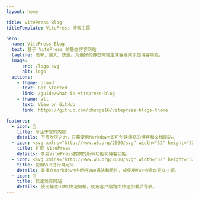 ```yaml
---
layout: home

title: VitePress Blog
titleTemplate: VitePress 博客主题

hero:
  name: VitePress Blog
  text: 基于 VitePress 的静态博客网站
  tagline: 简单、强大、快速。为最好的静态网站生成器框架添加博客功能。
  image:
      src: /logo.svg
      alt: logo
  actions:
    - theme: brand
      text: Get Started
      link: /guide/what-is-vitepress-blog
    - theme: alt
      text: View on GitHub
      link: https://github.com/chunge16/vitepress-blogs-theme

features:
  - icon: 📝
    title: 专注于您的内容
    details: 不费吹灰之力，只需使用Markdown即可创建漂亮的博客和文档网站。
  - icon: <svg xmlns="http://www.w3.org/2000/svg" width="32" height="32"><g fill="none"><path fill="url(#a)" d="m29.884 6.146-13.142 23.5a.714.714 0 0 1-1.244.005L2.096 6.148a.714.714 0 0 1 .746-1.057l13.156 2.352a.714.714 0 0 0 .253 0l12.881-2.348a.714.714 0 0 1 .752 1.05z"/><path fill="url(#b)" d="M22.264 2.007 12.54 3.912a.357.357 0 0 0-.288.33l-.598 10.104a.357.357 0 0 0 .437.369l2.707-.625a.357.357 0 0 1 .43.42l-.804 3.939a.357.357 0 0 0 .454.413l1.672-.508a.357.357 0 0 1 .454.414l-1.279 6.187c-.08.387.435.598.65.267l.143-.222 7.925-15.815a.357.357 0 0 0-.387-.51l-2.787.537a.357.357 0 0 1-.41-.45l1.818-6.306a.357.357 0 0 0-.412-.45z"/><defs><linearGradient id="a" x1="6" x2="235" y1="33" y2="344" gradientTransform="translate(1.34 1.894) scale(.07142)" gradientUnits="userSpaceOnUse"><stop stop-color="#41D1FF"/><stop offset="1" stop-color="#BD34FE"/></linearGradient><linearGradient id="b" x1="194.651" x2="236.076" y1="8.818" y2="292.989" gradientTransform="translate(1.34 1.894) scale(.07142)" gradientUnits="userSpaceOnUse"><stop stop-color="#FFEA83"/><stop offset=".083" stop-color="#FFDD35"/><stop offset="1" stop-color="#FFA800"/></linearGradient></defs></g></svg>
    title: 扩展 VitePress
    details: 享受VitePress提供的所有功能和博客功能。
  - icon: <svg xmlns="http://www.w3.org/2000/svg" width="32" height="32"><path fill="#41b883" d="M24.4 3.925H30l-14 24.15L2 3.925h10.71l3.29 5.6 3.22-5.6Z"/><path fill="#41b883" d="m2 3.925 14 24.15 14-24.15h-5.6L16 18.415 7.53 3.925Z"/><path fill="#35495e" d="M7.53 3.925 16 18.485l8.4-14.56h-5.18L16 9.525l-3.29-5.6Z"/></svg>
    title: 使用Vue进行自定义
    details: 直接在markdown中使用Vue语法和组件，或使用Vue构建自定义主题。
  - icon: 🚀
    title: 快速发布网站
    details: 使用静态HTML快速加载，使用客户端路由快速加载后导航。
---
```

